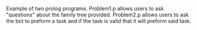 Example of two prolog programs.  Problem1.p allows users to ask "questions"
about the family tree provided.  Problem2.p allows users to ask the bot to
preform a task and if the task is valid that it will preform said task.

